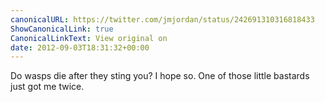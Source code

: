 ```yaml
---
canonicalURL: https://twitter.com/jmjordan/status/242691310316818433
ShowCanonicalLink: true
CanonicalLinkText: View original on
date: 2012-09-03T18:31:32+00:00
---
```

Do wasps die after they sting you? I hope so. One of those little bastards just got me twice.